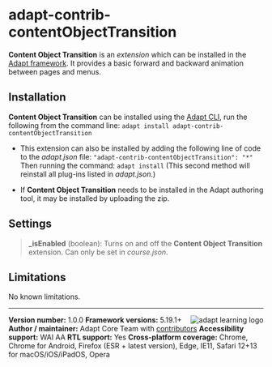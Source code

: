 # adapt-contrib-contentObjectTransition

**Content Object Transition** is an *extension* which can be installed in the [Adapt framework](https://github.com/adaptlearning/adapt_framework).
It provides a basic forward and backward animation between pages and menus.

## Installation

**Content Object Transition** can be installed using the [Adapt CLI](https://github.com/adaptlearning/adapt-cli), run the following from the command line:
`adapt install adapt-contrib-contentObjectTransition`

* This extension can also be installed by adding the following line of code to the *adapt.json* file:
    `"adapt-contrib-contentObjectTransition": "*"`
    Then running the command:
    `adapt install`
    (This second method will reinstall all plug-ins listed in *adapt.json*.)

* If **Content Object Transition** needs to be installed in the Adapt authoring tool, it may be installed by uploading the zip.

## Settings

>**\_isEnabled** (boolean):  Turns on and off the **Content Object Transition** extension. Can only be set in *course.json*.

## Limitations

No known limitations.

----------------------------
**Version number:**  1.0.0   <a href="https://community.adaptlearning.org/" target="_blank"><img src="https://github.com/adaptlearning/documentation/blob/master/04_wiki_assets/plug-ins/images/adapt-logo-mrgn-lft.jpg" alt="adapt learning logo" align="right"></a>
**Framework versions:**  5.19.1+
**Author / maintainer:** Adapt Core Team with [contributors](https://github.com/adaptlearning/adapt-contrib-contentObjectTransition/graphs/contributors)
**Accessibility support:** WAI AA
**RTL support:** Yes
**Cross-platform coverage:** Chrome, Chrome for Android, Firefox (ESR + latest version), Edge, IE11, Safari 12+13 for macOS/iOS/iPadOS, Opera
